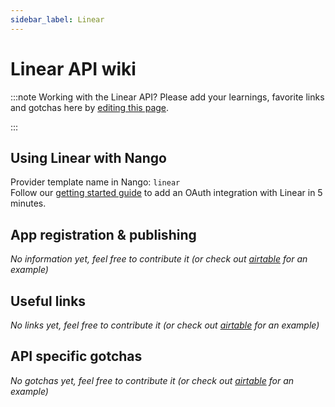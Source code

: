 ```yaml
---
sidebar_label: Linear
---
```

# Linear API wiki

:::note Working with the Linear API?
Please add your learnings, favorite links and gotchas here by [editing this page](https://github.com/nangohq/nango/tree/main/docs/docs/providers/linear.md).  

:::

## Using Linear with Nango
Provider template name in Nango: `linear`  
Follow our [getting started guide](../reference/guide.md) to add an OAuth integration with Linear in 5 minutes.

## App registration & publishing
*No information yet, feel free to contribute it (or check out [airtable](airtable.md) for an example)*


## Useful links
*No links yet, feel free to contribute it (or check out [airtable](airtable.md) for an example)*

## API specific gotchas
*No gotchas yet, feel free to contribute it (or check out [airtable](airtable.md) for an example)*
